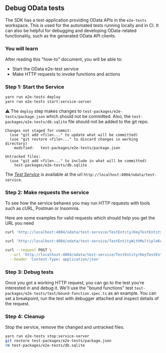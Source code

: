 ## Debug OData tests

The SDK has a test-application providing OData APIs in the `e2e-tests` workspace.
This is used for the automated tests running locally and in CI.
It can also be helpful for debugging and developing OData-related functionality, such as the generated OData API clients.

### You will learn

After reading this "how-to" document, you will be able to:

* Start the OData e2e-test service
* Make HTTP requests to invoke functions and actions

### Step 1: Start the Service

```bash
yarn run e2e-tests deploy
yarn run e2e-tests start:service-server
```

:warning: The `deploy` step makes changes to `test-packages/e2e-tests/package.json` which should not be committed.
Also, the `test-packages/e2e-tests/db.sqlite` file should not be added to the git repo.

```
Changes not staged for commit:
  (use "git add <file>..." to update what will be committed)
  (use "git restore <file>..." to discard changes in working directory)
	modified:   test-packages/e2e-tests/package.json

Untracked files:
  (use "git add <file>..." to include in what will be committed)
	test-packages/e2e-tests/db.sqlite
```

The [*Test Service*](../../test-packages/e2e-tests/srv) is available at the url `http://localhost:4004/odata/test-service`.

### Step 2: Make requests the service

To see how the service behaves you may run HTTP requests with tools such as cURL, Postman or Insomnia.

Here are some examples for valid requests which should help you get the URL you need

```bash
curl 'http://localhost:4004/odata/test-service/TestEntity(KeyTestEntity=1)/TestService.boundFunctionWithoutArguments()'
```

```bash
curl 'http://localhost:4004/odata/test-service/TestEntityWithMultipleKeys(KeyTestEntityWithMultipleKeys=101,StringPropertyWithMultipleKeys=%27a%27,BooleanPropertyWithMultipleKeys=true)/TestService.boundFunctionWithoutArgumentsWithMultipleKeys()'
```

```bash
curl --request POST \
  --url 'http://localhost:4004/odata/test-service/TestEntity(KeyTestEntity=101)/TestService.boundActionWithoutArguments' \
  --header 'Content-Type: application/json'
```

### Step 3: Debug tests

Once you got a working HTTP request, you can go to the test you're interested in and debug it.
We'll use the "bound functions" test `test-packages/e2e-tests/test/bound-function.spec.ts` as an example.
You can set a breakpoint, run the test with debugger attached and inspect details of the request.

### Step 4: Cleanup

Stop the service, remove the changed and untracked files.

```bash
yarn run e2e-tests stop:service-server
git restore test-packages/e2e-tests/package.json
rm test-packages/e2e-tests/db.sqlite
```

